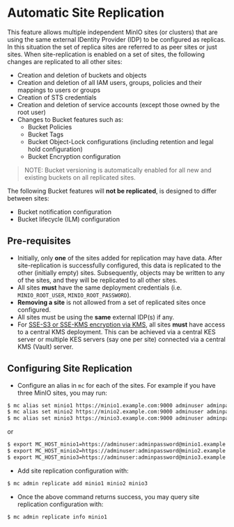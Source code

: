 # Automatic Site Replication
This feature allows multiple independent MinIO sites (or clusters) that are using the same external IDentity Provider (IDP) to be configured as replicas. In this situation the set of replica sites are referred to as peer sites or just sites. When site-replication is enabled on a set of sites, the following changes are replicated to all other sites:

- Creation and deletion of buckets and objects
- Creation and deletion of all IAM users, groups, policies and their mappings to users or groups
- Creation of STS credentials
- Creation and deletion of service accounts (except those owned by the root user)
- Changes to Bucket features such as:
  - Bucket Policies
  - Bucket Tags
  - Bucket Object-Lock configurations (including retention and legal hold configuration)
  - Bucket Encryption configuration

> NOTE: Bucket versioning is automatically enabled for all new and existing buckets on all replicated sites.

The following Bucket features will **not be replicated**, is designed to differ between sites:

- Bucket notification configuration
- Bucket lifecycle (ILM) configuration

## Pre-requisites

- Initially, only **one** of the sites added for replication may have data. After site-replication is successfully configured, this data is replicated to the other (initially empty) sites. Subsequently, objects may be written to any of the sites, and they will be replicated to all other sites.
- All sites **must** have the same deployment credentials (i.e. `MINIO_ROOT_USER`, `MINIO_ROOT_PASSWORD`).
- **Removing a site** is not allowed from a set of replicated sites once configured.
- All sites must be using the **same** external IDP(s) if any.
- For [SSE-S3 or SSE-KMS encryption via KMS](https://docs.min.io/docs/minio-kms-quickstart-guide.html "MinIO KMS Guide"), all sites **must**  have access to a central KMS deployment. This can be achieved via a central KES server or multiple KES servers (say one per site) connected via a central KMS (Vault) server.

## Configuring Site Replication

- Configure an alias in `mc` for each of the sites. For example if you have three MinIO sites, you may run:

```sh
$ mc alias set minio1 https://minio1.example.com:9000 adminuser adminpassword
$ mc alias set minio2 https://minio2.example.com:9000 adminuser adminpassword
$ mc alias set minio3 https://minio3.example.com:9000 adminuser adminpassword
```

or

```sh
$ export MC_HOST_minio1=https://adminuser:adminpassword@minio1.example.com
$ export MC_HOST_minio2=https://adminuser:adminpassword@minio2.example.com
$ export MC_HOST_minio3=https://adminuser:adminpassword@minio3.example.com
```

- Add site replication configuration with:

```sh
$ mc admin replicate add minio1 minio2 minio3
```

- Once the above command returns success, you may query site replication configuration with:

```sh
$ mc admin replicate info minio1
```

